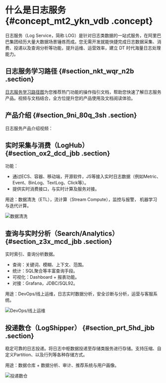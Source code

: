 # 什么是日志服务 {#concept_mt2_ykn_vdb .concept}

日志服务（Log Service，简称 LOG）是针对日志类数据的一站式服务，在阿里巴巴集团经历大量大数据场景锤炼而成。您无需开发就能快捷完成日志数据采集、消费、投递以及查询分析等功能，提升运维、运营效率，建立 DT 时代海量日志处理能力。

## 日志服务学习路径 {#section_nkt_wqr_n2b .section}

[日志服务学习路径图](https://help.aliyun.com/learn/learningpath/log.html)为您推荐热门功能的操作指引文档，帮助您快速了解日志服务产品。视频与文档结合，全方位提升您的产品使用及文档阅读体验。

## 产品介绍 {#section_9ni_80q_3sh .section}

日志服务产品介绍视频：  

## 实时采集与消费（LogHub） {#section_ox2_dcd_jbb .section}

功能：

-   通过ECS、容器、移动端，开源软件，JS等接入实时日志数据（例如Metric、Event、BinLog、TextLog、Click等）。
-   提供实时消费接口，与实时计算及服务对接。

用途：数据清洗（ETL），流计算（Stream Compute），监控与报警， 机器学习与迭代计算。

![数据清洗](http://static-aliyun-doc.oss-cn-hangzhou.aliyuncs.com/assets/img/13002/15656940462357_zh-CN.png)

## 查询与实时分析（Search/Analytics） {#section_z3x_mcd_jbb .section}

实时索引、查询分析数据。

-   查询：关键词、模糊、上下文、范围。
-   统计：SQL聚合等丰富查询手段。
-   可视化：Dashboard + 报表功能。
-   对接：Grafana，JDBC/SQL92。

用途：DevOps/线上运维，日志实时数据分析，安全诊断与分析，运营与客服系统。

![DevOps/线上运维](http://static-aliyun-doc.oss-cn-hangzhou.aliyuncs.com/assets/img/13002/15656940462364_zh-CN.png)

## 投递数仓（LogShipper） {#section_prt_5hd_jbb .section}

稳定可靠的日志投递。将日志中枢数据投递至存储类服务进行存储。支持压缩、自定义Partition、以及行列等各种存储方式。

用途：数据仓库 + 数据分析、审计、推荐系统与用户画像。

![投递数仓](http://static-aliyun-doc.oss-cn-hangzhou.aliyuncs.com/assets/img/13002/15656940462363_zh-CN.png)

